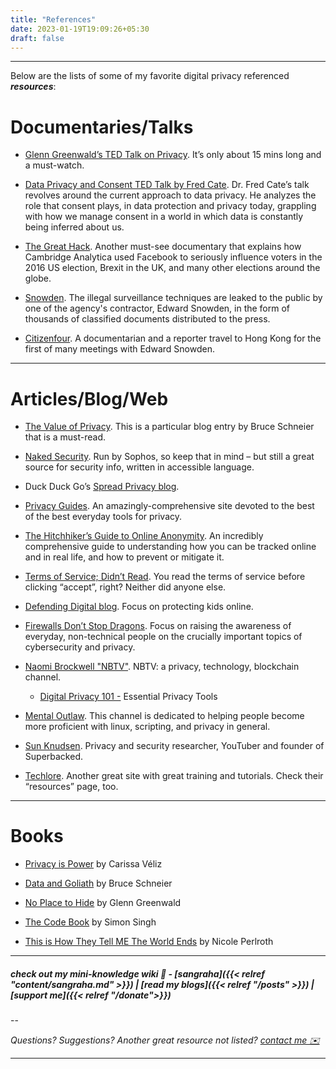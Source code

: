 ```yaml
---
title: "References"
date: 2023-01-19T19:09:26+05:30
draft: false
---
```


---
Below are the lists of some of my favorite digital privacy referenced ***resources***:

# Documentaries/Talks
- [Glenn Greenwald’s TED Talk on Privacy](https://www.ted.com/talks/glenn_greenwald_why_privacy_matters). It’s only about 15 mins long and a must-watch.

- [Data Privacy and Consent TED Talk by Fred Cate](https://www.ted.com/talks/fred_cate_privacy_and_consent). Dr. Fred Cate’s talk revolves around the current approach to data privacy. He analyzes the role that consent plays, in data protection and privacy today, grappling with how we manage consent in a world in which data is constantly being inferred about us.

- [The Great Hack](https://www.netflix.com/Title/80117542). Another must-see documentary that explains how Cambridge Analytica used Facebook to seriously influence voters in the 2016 US election, Brexit in the UK, and many other elections around the globe.

- [Snowden](https://libremdb.pussthecat.org/title/tt3774114). The illegal surveillance techniques are leaked to the public by one of the agency's contractor, Edward Snowden, in the form of thousands of classified documents distributed to the press.

- [Citizenfour](https://libremdb.pussthecat.org/title/tt4044364). A documentarian and a reporter travel to Hong Kong for the first of many meetings with Edward Snowden.

---

# Articles/Blog/Web

- [The Value of Privacy](https://www.schneier.com/blog/archives/2006/05/the_value_of_pr.html). This is a particular blog entry by Bruce Schneier that is a must-read.

- [Naked Security](https://nakedsecurity.sophos.com/). Run by Sophos, so keep that in mind – but still a great source for security info, written in accessible language.

- Duck Duck Go’s [Spread Privacy blog](https://spreadprivacy.com/).

- [Privacy Guides](https://www.privacyguides.org/). An amazingly-comprehensive site devoted to the best of the best everyday tools for privacy.

- [The Hitchhiker’s Guide to Online Anonymity](https://anonymousplanet-ng.org/). An incredibly comprehensive guide to understanding how you can be tracked online and in real life, and how to prevent or mitigate it.

- [Terms of Service; Didn’t Read](https://tosdr.org/). You read the terms of service before clicking “accept”, right? Neither did anyone else.

- [Defending Digital blog](https://defendingdigital.com/). Focus on protecting kids online.

- [Firewalls Don’t Stop Dragons](https://firewallsdontstopdragons.com/podcast/). Focus on raising the awareness of everyday, non-technical people on the crucially important topics of cybersecurity and privacy. 

- [Naomi Brockwell "NBTV"](https://y.com.sb/channel/UCSuHzQ3GrHSzoBbwrIq3LLA). NBTV: a privacy, technology, blockchain channel.
    - [Digital Privacy 101 -](https://y.com.sb/watch?v=V6yu0JNNtRw) Essential Privacy Tools

- [Mental Outlaw](https://y.com.sb/channel/UC7YOGHUfC1Tb6E4pudI9STA).  This channel is dedicated to helping people become more proficient with linux, scripting, and privacy in general.

- [Sun Knudsen](https://y.com.sb/channel/UCkHN7h7CFeYL6Y1N5JcEZug).  Privacy and security researcher, YouTuber and founder of Superbacked.

- [Techlore](https://techlore.tech/). Another great site with great training and tutorials. Check their “resources” page, too.

---

# Books

- [Privacy is Power](https://www.amazon.com/Privacy-Power-Should-Take-Control/dp/1787634043) by Carissa Véliz 

- [Data and Goliath](https://www.amazon.com/Data-Goliath-Battles-Collect-Control/dp/039335217X) by Bruce Schneier 

- [No Place to Hide](https://www.amazon.com/No-Place-to-Hide/dp/1627791612) by Glenn Greenwald 

- [The Code Book](https://www.amazon.com/Code-Book-Science-Secrecy-Cryptography/dp/0385495323) by Simon Singh

-  [This is How They Tell ME The World Ends](https://www.amazon.com/This-They-Tell-World-Ends/dp/1635576059) by Nicole Perlroth

---

##### *check out my mini-knowledge wiki 📖 - [sangraha]({{< relref "content/sangraha.md" >}}) | [read my blogs]({{< relref "/posts" >}}) | [support me]({{< relref "/donate">}})*

--

*Questions? Suggestions? Another great resource not listed? [contact me ✉️](mailto:hi@sidmulajkar.com)*



---